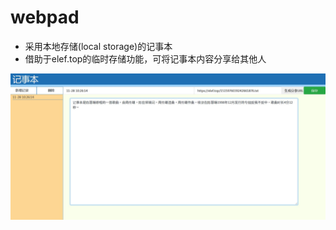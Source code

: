 # webpad
- 采用本地存储(local storage)的记事本
- 借助于elef.top的临时存储功能，可将记事本内容分享给其他人

![Image text](webpad.jpg)

